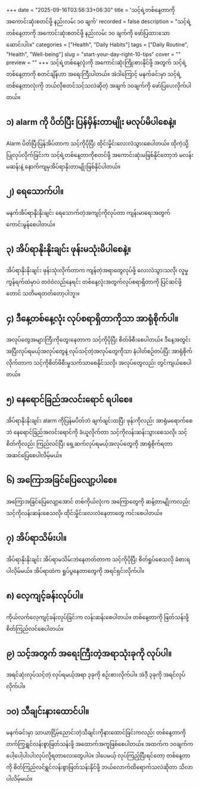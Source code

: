 +++
date = "2025-09-16T03:56:33+06:30"
title = 'သင့်ရဲ့တစ်နေ့တာကို အကောင်းဆုံးစတင်ဖို့ နည်းလမ်း ၁၀ ချက်'
recorded = false
description = "သင့်ရဲ့တစ်နေ့တာကို အကောင်းဆုံးစတင်ဖို့ နည်းလမ်း ၁၀ ချက်ကို ဖော်ပြထားသော ဆောင်းပါး။"
categories = ["Health", "Daily Habits"]
tags = ["Daily Routine", "Health", "Well-being"]
slug = "start-your-day-right-10-tips"
cover = ""
preview = ""
+++
သင့်ရဲ့တစ်နေ့လုံးကို အကောင်းဆုံးကြိုးစားနိုင်ဖို့ အတွက် သင့်ရဲ့တစ်နေ့တာကို စတင်ချိန်ဟာ အရေးကြီးပါတယ်။ အဲဒါကြောင့် မနက်ခင်းမှာ သင့်ရဲ့တစ်နေ့တာလုံးကို ဘယ်လိုစတင်သင့်သလဲဆိုတဲ့ အချက် ၁၀ချက်ကို ဖော်ပြပေးလိုက်ပါတယ်။

## ၁) alarm ကို ပိတ်ပြီး ပြန်မှိန်းတာမျိုး မလုပ်မိပါစေနဲ့။
Alarm ပိတ်ပြီးပြန်အိပ်တာက သင့်ကိုပိုပြီး ထိုင်းမှိုင်းလေးလံသွားစေပါတယ်။ ထိုကဲ့သို့ပြုလုပ်လိုက်ခြင်းက သင့်ရဲ့တစ်နေ့တာကိုစတင်ဖို့ အကောင်းဆုံးမဖြစ်နိုင်တော့ဘဲ မလန်းမဆန်းနဲ့ နောက်ကျမှအိပ်ရာနိုးတာမျိုးဖြစ်နိုင်ပါတယ်။

## ၂) ရေသောက်ပါ။
မနက်အိပ်ရာနိုးနိုးချင်း ရေသောက်တဲ့အကျင့်ကိုလုပ်တာ ကျန်းမာရေးအတွက် ကောင်းမွန်စေပါတယ်။

## ၃) အိပ်ရာနိုးနိုးချင်း ဖုန်းမသုံးမိပါစေနဲ့။
အိပ်ရာနိုးနိုးချင်း ဖုန်းသုံးလိုက်တာက ကျန်တဲ့အရာတွေလုပ်ဖို့ လေးလံသွားသလို၊ လူမှုကွန်ရက်ထဲမှာပဲ တဝဲ၀ဲလည်နေရင်း တစ်နေ့လုံးအတွက်လုပ်စရာရှိတာကို ပြင်ဆင်ဖို့တောင် သတိမရတတ်တော့ပါဘူး။

## ၄) ဒီနေ့တစ်နေ့လုံး လုပ်စရာရှိတာကိုသာ အာရုံစိုက်ပါ။
အလုပ်တွေအများကြီးကိုတွေးနေတာက သင့်ကိုပိုပြီး စိတ်ဖိစီးစေပါတယ်။ ဒီနေ့အတွင်း အပြီးလုပ်ရမယ့်အလုပ်တွေနဲ့ လုပ်သင့်တဲ့အလုပ်တွေကိုသာ နံပါတ်စဉ်တပ်ပြီး အာရုံစိုက်လိုက်တာက သင့်ကိုစိတ်ဖိစီးမှုသက်သာစေနိုင်သလို၊ အလုပ်တွေလည်း တွင်ကျယ်စေပါတယ်။

## ၅) နေရောင်ခြည်အလင်းရောင် ရပါစေ။
အိပ်ရာနိုးနိုးချင်း alarm ကိုပြန်မပိတ်ဘဲ ချက်ချင်းထပြီး ဖုန်းကိုလည်း အာရုံမရောက်စေဘဲ နေရောင်ခြည်အလင်းရောင်ကို ခံယူလိုက်တာ သင့်ကိုလန်းဆန်းသွားစေသလို၊ သင့်စိတ်ကိုလည်း ကြည်လင်ပြီး ရှေ့ဆက်လုပ်ရမယ့်အလုပ်တွေကို အာရုံစိုက်ရတာအဆင်ပြေစေပါလိမ့်မယ်။

## ၆) အကြောအခြင်ပြေလျော့ပါစေ။
အကြောအခြင်ပြေလျော့အောင် တစ်ကိုယ်လုံးက အကြောတွေကို ဆန့်တာမျိုးကလည်း သင့်ကိုလန်းဆန်းစေသလို၊ ထိုင်းမှိုင်းလေးလံနေတာတွေ ကင်းစေပါတယ်။

## ၇) အိပ်ရာသိမ်းပါ။
အိပ်ရာနိုးနိုးချင်း အိပ်ရာမသိမ်းဘဲနေတတ်တာက သင့်ကိုပိုပြီး စိတ်ရှုပ်စေသလို ခံစားရပါလိ့မ်မယ်။ အိပ်ရာထဲက ရှုပ်ပွနေတာတွေကို အရင်ရှင်းလိုက်ပါ။

## ၈) လေ့ကျင့်ခန်းလုပ်ပါ။
ကိုယ်လက်လေ့ကျင့်ခန်းလုပ်ခြင်းက လန်းဆန်းစေပါတယ်။ တစ်နေ့တာကို ဖြတ်သန်းဖို့ စိတ်ကြည်လင်စေပါတယ်။

## ၉) သင့်အတွက် အရေးကြီးတဲ့အရာသုံးခုကို လုပ်ပါ။
အရင်ဆုံးလုပ်သင့်တဲ့ လုပ်ရမယ့်အရာ ၃ခုကို စဉ်းစားလိုက်ပါ။ အဲဒီ့ ၃ခုကို အရင်လုပ်လိုက်ပါ။

## ၁၀) သီချင်းနားထောင်ပါ။
မနက်ခင်းမှာ သာယာငြိမ့်ညောင်းတဲ့သီချင်းကိုနားထောင်ခြင်းကလည်း တစ်နေ့တာကို တက်ကြွရွှင်လန်းစွာဖြတ်သန်းဖို့ အထောက်အကူဖြစ်စေပါတယ်။
အထက်က ၁၀ချက်က ပေါ့ပေါ့ပါးပါးလုပ်လို့ရတာလေးတွေပါပဲ။ ဒါပေမယ့် လုပ်ကြည့်ပြီးရင်တော့ တစ်နေ့တာကို စိတ်ကြည်လင်ရွှင်လန်းစွာဖြတ်သန်းနိုင်ဖို့ ဘယ်လောက်ထိရောက်သလဲဆိုတာ သိလာပါလိမ့်မယ်။
